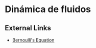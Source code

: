 # Dinámica de fluidos









## External Links

- [Bernoulli's Equation](https://www.youtube.com/watch?v=DW4rItB20h4)